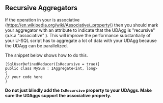 ## Recursive Aggregators

If the operation in your is associative \(https://en.wikipedia.org/wiki/Associative\_property\) then you should mark your aggregator with an attribute to indicate that the UDAgg is "recursive" \(a.k.a "associative" \). This will improve the performance substantially of your U-SQL script has to aggregate a lot of data with your UDAgg because the UDAgg can be parallelized.


The snippet below shows how to do this.

```
[SqlUserDefinedReducer(IsRecursive = true)]
public class MySum : IAggregate<int, long>
{
// your code here
}
```

**Do not just blindly add the `IsRecursive` property to your UDAggs. Make sure the UDAggs support the associative property.**



